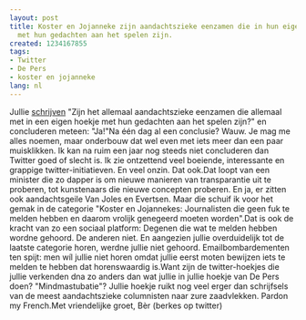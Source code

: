 ```yaml
---
layout: post
title: Koster en Jojanneke zijn aandachtszieke eenzamen die in hun eigen Pers Hoekje
  met hun gedachten aan het spelen zijn.
created: 1234167855
tags:
- Twitter
- De Pers
- koster en jojanneke
lang: nl
---
```

Jullie [schrijven](http://www.depers.nl/cultuur/283605/Twitter-is-mindmasturbatie.html) "Zijn het allemaal aandachtszieke eenzamen die allemaal met in een eigen hoekje met hun gedachten aan het spelen zijn?" en concluderen meteen: "Ja!"Na één dag al een conclusie? Wauw. Je mag me alles noemen, maar onderbouw dat wel even met iets meer dan een paar muisklikken. Ik kan na ruim een jaar nog steeds niet concluderen dan Twitter goed of slecht is. Ik zie ontzettend veel boeiende, interessante en grappige twitter-initiatieven. En veel onzin. Dat ook.Dat loopt van een minister die zo dapper is om nieuwe manieren van transparantie uit te proberen, tot kunstenaars die nieuwe concepten proberen. En ja, er zitten ook aandachtsgeile Van Joles en Evertsen. Maar die schuif ik voor het gemak in de categorie "Koster en Jojannekes: Journalisten die geen fuk te melden hebben en daarom vrolijk genegeerd moeten worden".Dat is ook de kracht van zo een sociaal platform: Degenen die wat te melden hebben wordne gehoord. De anderen niet. En aangezien jullie overduidelijk tot de laatste categorie horen, werdne jullie niet gehoord. Emailbombardementen ten spijt: men wíl jullie niet horen omdat jullie eerst moten bewijzen iets te melden te hebben dat horenswaardig is.Want zijn de twitter-hoekjes die jullie verkenden dna zo anders dan wat jullie in jullie hoekje van De Pers doen? "Mindmastubatie"? Jullie hoekje ruikt nog veel erger dan schrijfsels van de meest aandachtszieke columnisten naar zure zaadvlekken. Pardon my French.Met vriendelijke groet, Bèr (berkes op twitter)
